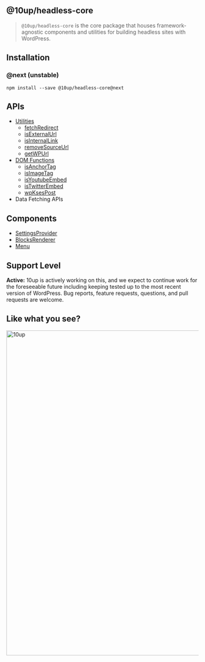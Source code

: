 ## @10up/headless-core

> `@10up/headless-core` is the core package that houses framework-agnostic components and utilities for building headless sites with WordPress.

## Installation

### @next (unstable)

```
npm install --save @10up/headless-core@next
```

## APIs
 - [Utilities](./docs//api/utils.md)
    - [fetchRedirect](./docs/api/utils.md)
    - [isExternalUrl](./docs/api/utils.md)
    - [isInternalLink](./docs/api/utils.md)
    - [removeSourceUrl]((./docs/api/utils.md))
    - [getWPUrl](./docs/api/utils.md)
 - [DOM Functions](./docs/api/dom.md)
    - [isAnchorTag](./docs/api/dom.md)
    - [isImageTag](./docs/api/dom.md)
    - [isYoutubeEmbed](./docs/api/dom.md)
    - [isTwitterEmbed](./docs/api/dom.md)
    - [wpKsesPost](./docs/api/dom.md)
 - Data Fetching APIs

## Components
 - [SettingsProvider](./docs/components/SettingsProvider.md)
 - [BlocksRenderer](./docs/components/BlocksRenderer.md)
 - [Menu](./docs/components/Menu.md)

## Support Level

**Active:** 10up is actively working on this, and we expect to continue work for the foreseeable future including keeping tested up to the most recent version of WordPress.  Bug reports, feature requests, questions, and pull requests are welcome.

## Like what you see?

<a href="http://10up.com/contact/"><img src="https://10up.com/uploads/2016/10/10up-Github-Banner.png" width="850" alt="10up"></a>
